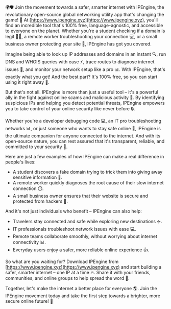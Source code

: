 🌍🛡️ Join the movement towards a safer, smarter internet with IPEngine, the revolutionary open-source global networking utility app that's changing the game! 🚀 At [https://www.ipengine.xyz](https://www.ipengine.xyz), you'll find an incredible tool that's 100% free, language-agnostic, and accessible to everyone on the planet. Whether you're a student checking if a domain is legit 👩‍🎓, a remote worker troubleshooting your connection 💻, or a small business owner protecting your site 🏢, IPEngine has got you covered.

Imagine being able to look up IP addresses and domains in an instant 🔍, run DNS and WHOIS queries with ease ⚡️, trace routes to diagnose internet issues 🔧, and monitor your network setup like a pro 📊. With IPEngine, that's exactly what you get! And the best part? It's 100% free, so you can start using it right away 💸.

But that's not all. IPEngine is more than just a useful tool – it's a powerful ally in the fight against online scams and malicious activity 🚫. By identifying suspicious IPs and helping you detect potential threats, IPEngine empowers you to take control of your online security like never before 🔒.

Whether you're a developer debugging code 💻, an IT pro troubleshooting networks 📊, or just someone who wants to stay safe online 👋, IPEngine is the ultimate companion for anyone connected to the internet. And with its open-source nature, you can rest assured that it's transparent, reliable, and committed to your security 💯.

Here are just a few examples of how IPEngine can make a real difference in people's lives:

* A student discovers a fake domain trying to trick them into giving away sensitive information 👀.
* A remote worker quickly diagnoses the root cause of their slow internet connection ⏱️.
* A small business owner ensures that their website is secure and protected from hackers 🚫.

And it's not just individuals who benefit – IPEngine can also help:

* Travelers stay connected and safe while exploring new destinations ✈️.
* IT professionals troubleshoot network issues with ease 💻.
* Remote teams collaborate smoothly, without worrying about internet connectivity 📊.
* Everyday users enjoy a safer, more reliable online experience 👍.

So what are you waiting for? Download IPEngine from [https://www.ipengine.xyz](https://www.ipengine.xyz) and start building a safer, smarter internet – one IP at a time 🔥. Share it with your friends, communities, and online groups to help spread the word 💬.

Together, let's make the internet a better place for everyone 🌎. Join the IPEngine movement today and take the first step towards a brighter, more secure online future! 💪